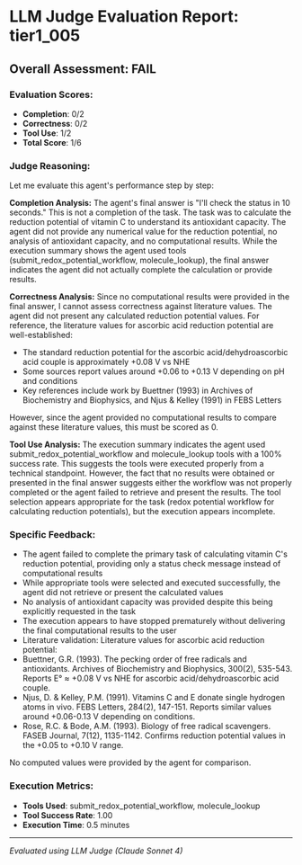 # LLM Judge Evaluation Report: tier1_005

## Overall Assessment: FAIL

### Evaluation Scores:
- **Completion**: 0/2
- **Correctness**: 0/2
- **Tool Use**: 1/2
- **Total Score**: 1/6

### Judge Reasoning:
Let me evaluate this agent's performance step by step:

**Completion Analysis:**
The agent's final answer is "I'll check the status in 10 seconds." This is not a completion of the task. The task was to calculate the reduction potential of vitamin C to understand its antioxidant capacity. The agent did not provide any numerical value for the reduction potential, no analysis of antioxidant capacity, and no computational results. While the execution summary shows the agent used tools (submit_redox_potential_workflow, molecule_lookup), the final answer indicates the agent did not actually complete the calculation or provide results.

**Correctness Analysis:**
Since no computational results were provided in the final answer, I cannot assess correctness against literature values. The agent did not present any calculated reduction potential values. For reference, the literature values for ascorbic acid reduction potential are well-established:
- The standard reduction potential for the ascorbic acid/dehydroascorbic acid couple is approximately +0.08 V vs NHE
- Some sources report values around +0.06 to +0.13 V depending on pH and conditions
- Key references include work by Buettner (1993) in Archives of Biochemistry and Biophysics, and Njus & Kelley (1991) in FEBS Letters

However, since the agent provided no computational results to compare against these literature values, this must be scored as 0.

**Tool Use Analysis:**
The execution summary indicates the agent used submit_redox_potential_workflow and molecule_lookup tools with a 100% success rate. This suggests the tools were executed properly from a technical standpoint. However, the fact that no results were obtained or presented in the final answer suggests either the workflow was not properly completed or the agent failed to retrieve and present the results. The tool selection appears appropriate for the task (redox potential workflow for calculating reduction potentials), but the execution appears incomplete.

### Specific Feedback:
- The agent failed to complete the primary task of calculating vitamin C's reduction potential, providing only a status check message instead of computational results
- While appropriate tools were selected and executed successfully, the agent did not retrieve or present the calculated values
- No analysis of antioxidant capacity was provided despite this being explicitly requested in the task
- The execution appears to have stopped prematurely without delivering the final computational results to the user
- Literature validation: Literature values for ascorbic acid reduction potential:
- Buettner, G.R. (1993). The pecking order of free radicals and antioxidants. Archives of Biochemistry and Biophysics, 300(2), 535-543. Reports E° ≈ +0.08 V vs NHE for ascorbic acid/dehydroascorbic acid couple.
- Njus, D. & Kelley, P.M. (1991). Vitamins C and E donate single hydrogen atoms in vivo. FEBS Letters, 284(2), 147-151. Reports similar values around +0.06-0.13 V depending on conditions.
- Rose, R.C. & Bode, A.M. (1993). Biology of free radical scavengers. FASEB Journal, 7(12), 1135-1142. Confirms reduction potential values in the +0.05 to +0.10 V range.

No computed values were provided by the agent for comparison.

### Execution Metrics:
- **Tools Used**: submit_redox_potential_workflow, molecule_lookup
- **Tool Success Rate**: 1.00
- **Execution Time**: 0.5 minutes

---
*Evaluated using LLM Judge (Claude Sonnet 4)*
